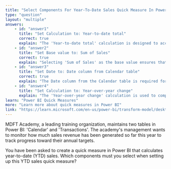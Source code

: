 ```yaml
---
title: "Select Components For Year-To-Date Sales Quick Measure In Power BI"
type: "question"
layout: "multiple"
answers:
    - id: "answer1"
      title: "Set Calculation to: Year-to-date total"
      correct: true
      explain: "The 'Year-to-date total' calculation is designed to accumulate values from the start of the year up to the current date, which is essential for tracking progress toward annual sales goals."
    - id: "answer2"
      title: "Set Base value to: Sum of Sales"
      correct: true
      explain: "Selecting 'Sum of Sales' as the base value ensures that the quick measure aggregates all sales transactions, providing the total sales amount for the year-to-date calculation."
    - id: "answer3"
      title: "Set Date to: Date column from Calendar table"
      correct: true
      explain: "The Date column from the Calendar table is required for time-intelligence calculations, allowing Power BI to correctly compute year-to-date values based on dates."
    - id: "answer4"
      title: "Set Calculation to: Year-over-year change"
      explain: "The 'Year-over-year change' calculation is used to compare performance between years, not to calculate cumulative totals for the current year."
learn: "Power BI Quick Measures"
more: "Learn more about quick measures in Power BI"
link: "https://learn.microsoft.com/en-us/power-bi/transform-model/desktop-quick-measures"
---
```

MDFT Academy, a leading training organization, maintains two tables in Power BI: 'Calendar' and 'Transactions'. The academy's management wants to monitor how much sales revenue has been generated so far this year to track progress toward their annual targets.

You have been asked to create a quick measure in Power BI that calculates year-to-date (YTD) sales. Which components must you select when setting up this YTD sales quick measure? 
